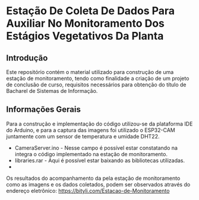# Estação De Coleta De Dados Para Auxiliar No Monitoramento Dos Estágios Vegetativos Da Planta #

## Introdução

Este repositório contém o material utilizado para construção de uma estação de monitoramento, tendo como finalidade a criação de um projeto de conclusão de curso, requisitos necessários para obtenção do título de Bacharel de Sistemas de Informação. 

## Informações Gerais

Para a construção e implementação do código utilizou-se da plataforma IDE do Arduino, e para a captura das imagens foi utilizado o ESP32-CAM juntamente com um sensor de temperatura e umidade DHT22. 

* CameraServer.ino - Nesse campo é possível estar constatando na integra o código implementado na estação de monitoramento.
* libraries.rar - Aqui é possível estar baixando as bibliotecas utilizadas.
* 
Os resultados do acompanhamento da pela estação de monitoramento como as imagens e os dados coletados, podem ser observados através do endereço eletrônico: https://bityli.com/Estacao-de-Monitoramento
